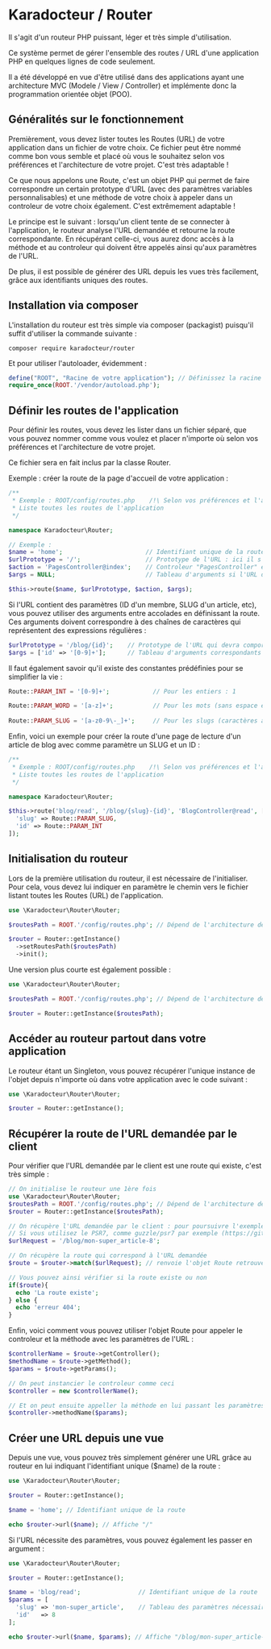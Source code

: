 # Karadocteur / Router

Il s'agit d'un routeur PHP puissant, léger et très simple d'utilisation.

Ce système permet de gérer l'ensemble des routes / URL d'une application PHP en quelques lignes de code seulement.

Il a été développé en vue d'être utilisé dans des applications ayant une architecture MVC (Modele / View / Controller) et implémente donc la programmation orientée objet (POO).

## Généralités sur le fonctionnement

Premièrement, vous devez lister toutes les Routes (URL) de votre application dans un fichier de votre choix. Ce fichier peut être nommé comme bon vous semble et placé où vous le souhaitez selon vos préférences et l'architecture de votre projet. C'est très adaptable !

Ce que nous appelons une Route, c'est un objet PHP qui permet de faire correspondre un certain prototype d'URL (avec des paramètres variables personnalisables) et une méthode de votre choix à appeler dans un controleur de votre choix également. C'est extrêmement adaptable !

Le principe est le suivant : lorsqu'un client tente de se connecter à l'application, le routeur analyse l'URL demandée et retourne la route correspondante. En récupérant celle-ci, vous aurez donc accès à la méthode et au controleur qui doivent être appelés ainsi qu'aux paramètres de l'URL.

De plus, il est possible de générer des URL depuis les vues très facilement, grâce aux identifiants uniques des routes.

## Installation via composer

L'installation du routeur est très simple via composer (packagist) puisqu'il suffit d'utiliser la commande suivante :

```
composer require karadocteur/router
```

Et pour utiliser l'autoloader, évidemment :

```php
define("ROOT", "Racine de votre application"); // Définissez la racine de votre application
require_once(ROOT.'/vendor/autoload.php');
```

## Définir les routes de l'application

Pour définir les routes, vous devez les lister dans un fichier séparé, que vous pouvez nommer comme vous voulez et placer n'importe où selon vos préférences et l'architecture de votre projet.

Ce fichier sera en fait inclus par la classe Router.

Exemple : créer la route de la page d'accueil de votre application :

```php
/**
 * Exemple : ROOT/config/routes.php    /!\ Selon vos préférences et l'architecture de votre application
 * Liste toutes les routes de l'application
 */

namespace Karadocteur\Router;

// Exemple :
$name = 'home';                       // Identifiant unique de la route : utile pour générer les URL depuis les vues
$urlPrototype = '/';                  // Prototype de l'URL : ici il s'agit de la racine du site
$action = 'PagesController@index';    // Controleur "PagesController" et Méthode "index" à appeler pour gérer la page demandée
$args = NULL;                         // Tableau d'arguments si l'URL doit comprendre des paramètres

$this->route($name, $urlPrototype, $action, $args);
```

Si l'URL contient des paramètres (ID d'un membre, SLUG d'un article, etc), vous pouvez utiliser des arguments entre accolades en définissant la route. Ces arguments doivent correspondre à des chaînes de caractères qui représentent des expressions régulières :

```php
$urlPrototype = '/blog/{id}';    // Prototype de l'URL qui devra comporter 1 argument entre accolades : "id"
$args = ['id' => '[0-9]+'];      // Tableau d'arguments correspondants à des expressions régulières (regexp)

```

Il faut également savoir qu'il existe des constantes prédéfinies pour se simplifier la vie :

```php
Route::PARAM_INT = '[0-9]+';            // Pour les entiers : 1 

Route::PARAM_WORD = '[a-z]+';           // Pour les mots (sans espace et en minuscule) : "title"
  
Route::PARAM_SLUG = '[a-z0-9\-_]+';     // Pour les slugs (caractères alphanumériques et tirets) : "mon-super_titre-8"
```

Enfin, voici un exemple pour créer la route d'une page de lecture d'un article de blog avec comme paramètre un SLUG et un ID :

```php
/**
 * Exemple : ROOT/config/routes.php    /!\ Selon vos préférences et l'architecture de votre application
 * Liste toutes les routes de l'application
 */

namespace Karadocteur\Router;

$this->route('blog/read', '/blog/{slug}-{id}', 'BlogController@read', [
  'slug' => Route::PARAM_SLUG,
  'id' => Route::PARAM_INT
]);
```

## Initialisation du routeur

Lors de la première utilisation du routeur, il est nécessaire de l'initialiser. Pour cela, vous devez lui indiquer en paramètre le chemin vers le fichier listant toutes les Routes (URL) de l'application.

```php
use \Karadocteur\Router\Router;

$routesPath = ROOT.'/config/routes.php'; // Dépend de l'architecture de votre projet

$router = Router::getInstance()
  ->setRoutesPath($routesPath)
  ->init();
```

Une version plus courte est également possible :

```php
use \Karadocteur\Router\Router;

$routesPath = ROOT.'/config/routes.php'; // Dépend de l'architecture de votre projet

$router = Router::getInstance($routesPath);
```

## Accéder au routeur partout dans votre application

Le routeur étant un Singleton, vous pouvez récupérer l'unique instance de l'objet depuis n'importe où dans votre application avec le code suivant :

```php
use \Karadocteur\Router\Router;

$router = Router::getInstance();
```

## Récupérer la route de l'URL demandée par le client

Pour vérifier que l'URL demandée par le client est une route qui existe, c'est très simple :

```php
// On initialise le routeur une 1ère fois
use \Karadocteur\Router\Router;
$routesPath = ROOT.'/config/routes.php'; // Dépend de l'architecture de votre projet
$router = Router::getInstance($routesPath);

// On récupère l'URL demandée par le client : pour poursuivre l'exemple on simule une requête sur l'URL "/blog/mon-super_article-8"
// Si vous utilisez le PSR7, comme guzzle/psr7 par exemple (https://github.com/guzzle/psr7) => $urlRequest = $request->getUri()->getPath();
$urlRequest = '/blog/mon-super_article-8';  

// On récupère la route qui correspond à l'URL demandée 
$route = $router->match($urlRequest); // renvoie l'objet Route retrouvée, sinon renvoie FALSE

// Vous pouvez ainsi vérifier si la route existe ou non
if($route){
  echo 'La route existe';
} else {
  echo 'erreur 404';
}
```

Enfin, voici comment vous pouvez utiliser l'objet Route pour appeler le controleur et la méthode avec les paramètres de l'URL :

```php 
$controllerName = $route->getController();
$methodName = $route->getMethod();
$params = $route->getParams();

// On peut instancier le controleur comme ceci
$controller = new $controllerName();

// Et on peut ensuite appeller la méthode en lui passant les paramètres
$controller->methodName($params);
```

## Créer une URL depuis une vue

Depuis une vue, vous pouvez très simplement générer une URL grâce au routeur en lui indiquant l'identifiant unique ($name) de la route :

```php
use \Karadocteur\Router\Router;

$router = Router::getInstance();

$name = 'home'; // Identifiant unique de la route

echo $router->url($name); // Affiche "/"
```

Si l'URL nécessite des paramètres, vous pouvez également les passer en argument :

```php
use \Karadocteur\Router\Router;

$router = Router::getInstance();

$name = 'blog/read';                // Identifiant unique de la route
$params = [                         
  'slug' => 'mon-super_article',    // Tableau des paramètres nécessaires pour créer l'URL selon son prototype
  'id'   => 8
];

echo $router->url($name, $params); // Affiche "/blog/mon-super_article-8"

```
